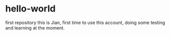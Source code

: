 # hello-world
first repository
this is Jian, first time to use this account, doing some testing and learning at the moment.
